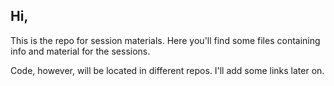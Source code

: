 ## Hi,
This is the repo for session materials. Here you'll find some files containing info and material for the sessions.

Code, however, will be located in different repos. I'll add some links later on.
